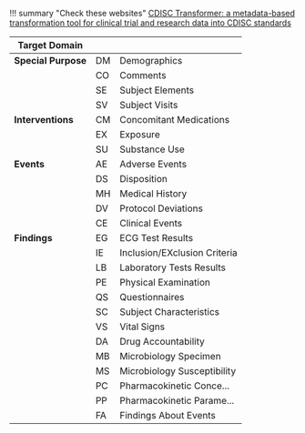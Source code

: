 !!! summary "Check these websites"
    [CDISC Transformer: a metadata-based transformation tool for clinical trial and research data into CDISC standards](http://www.itiis.org/digital-library/manuscript/239)

| Target Domain       |    |                              |
|---------------------|----|------------------------------|
| **Special Purpose** | DM | Demographics                 |
|                     | CO | Comments                     |
|                     | SE | Subject Elements             |
|                     | SV | Subject Visits               |
| **Interventions**   | CM | Concomitant Medications      |
|                     | EX | Exposure                     |
|                     | SU | Substance Use                |
| **Events**          | AE | Adverse Events               |
|                     | DS | Disposition                  |
|                     | MH | Medical History              |
|                     | DV | Protocol Deviations          |
|                     | CE | Clinical Events              |
| **Findings**        | EG | ECG Test Results             |
|                     | IE | Inclusion/EXclusion Criteria |
|                     | LB | Laboratory Tests Results     |
|                     | PE | Physical Examination         |
|                     | QS | Questionnaires               |
|                     | SC | Subject Characteristics      |
|                     | VS | Vital Signs                  |
|                     | DA | Drug Accountability          |
|                     | MB | Microbiology Specimen        |
|                     | MS | Microbiology Susceptibility  |
|                     | PC | Pharmacokinetic Conce...     |
|                     | PP | Pharmacokinetic Parame...    |
|                     | FA | Findings About Events        |
